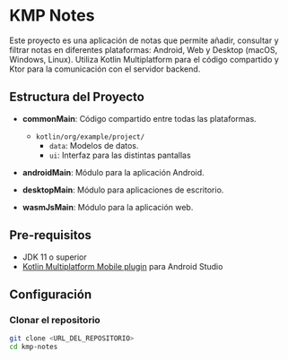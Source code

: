 # KMP Notes

Este proyecto es una aplicación de notas que permite añadir, consultar y filtrar notas en diferentes plataformas: Android, Web y Desktop (macOS, Windows, Linux). Utiliza Kotlin Multiplatform para el código compartido y Ktor para la comunicación con el servidor backend.

## Estructura del Proyecto

- **commonMain**: Código compartido entre todas las plataformas.
  - `kotlin/org/example/project/`
    - `data`: Modelos de datos.
    - `ui`: Interfaz para las distintas pantallas

- **androidMain**: Módulo para la aplicación Android.
- **desktopMain**: Módulo para aplicaciones de escritorio.
- **wasmJsMain**: Módulo para la aplicación web.

## Pre-requisitos

- JDK 11 o superior
- [Kotlin Multiplatform Mobile plugin](https://kotlinlang.org/docs/mobile/setup.html) para Android Studio

## Configuración

### Clonar el repositorio

```bash
git clone <URL_DEL_REPOSITORIO>
cd kmp-notes

